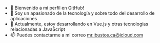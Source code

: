 - 👋  Bienvenido a mi perfil en GitHub!
- 👀  Soy un apasionado de la tecnología y sobre todo del desarrollo de aplicaciones
- 🌱  Actualmente, estoy desarrollando en Vue.js y otras tecnologías relacionadas a JavaScript
- 📫  Puedes contactarme a mi correo mr.ibustos.ca@icloud.com

<!---
ibustosca/ibustosca is a ✨ special ✨ repository because its `README.md` (this file) appears on your GitHub profile.
You can click the Preview link to take a look at your changes.
--->
